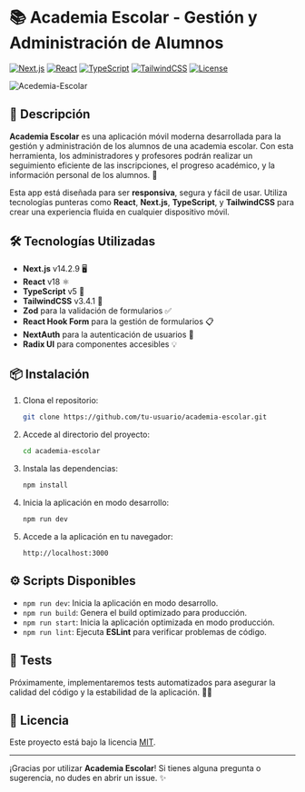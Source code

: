 # 📚 Academia Escolar - Gestión y Administración de Alumnos

[![Next.js](https://img.shields.io/badge/Next.js-v14.2.9-blue.svg)](https://nextjs.org/)
[![React](https://img.shields.io/badge/React-v18-blue.svg)](https://reactjs.org/)
[![TypeScript](https://img.shields.io/badge/TypeScript-v5-blue.svg)](https://www.typescriptlang.org/)
[![TailwindCSS](https://img.shields.io/badge/TailwindCSS-v3.4.1-blue.svg)](https://tailwindcss.com/)
[![License](https://img.shields.io/badge/License-MIT-green.svg)](LICENSE)

![Acedemia-Escolar](https://github.com/OslarCode/academia-escolar/blob/main/src/public/images/AcademiaEscolar.png)

## 🚀 Descripción

**Academia Escolar** es una aplicación móvil moderna desarrollada para la gestión y administración de los alumnos de una academia escolar. Con esta herramienta, los administradores y profesores podrán realizar un seguimiento eficiente de las inscripciones, el progreso académico, y la información personal de los alumnos. 🏫

Esta app está diseñada para ser **responsiva**, segura y fácil de usar. Utiliza tecnologías punteras como **React**, **Next.js**, **TypeScript**, y **TailwindCSS** para crear una experiencia fluida en cualquier dispositivo móvil.

## 🛠️ Tecnologías Utilizadas

- **Next.js** v14.2.9 🖥️
- **React** v18 ⚛️
- **TypeScript** v5 📝
- **TailwindCSS** v3.4.1 🎨
- **Zod** para la validación de formularios ✅
- **React Hook Form** para la gestión de formularios 📋
- **NextAuth** para la autenticación de usuarios 🔐
- **Radix UI** para componentes accesibles 💡

## 📦 Instalación

1. Clona el repositorio:

   ```bash
   git clone https://github.com/tu-usuario/academia-escolar.git
   ```

2. Accede al directorio del proyecto:

   ```bash
   cd academia-escolar
   ```

3. Instala las dependencias:

   ```bash
   npm install
   ```

4. Inicia la aplicación en modo desarrollo:

   ```bash
   npm run dev
   ```

5. Accede a la aplicación en tu navegador:

   ```
   http://localhost:3000
   ```

## ⚙️ Scripts Disponibles

- `npm run dev`: Inicia la aplicación en modo desarrollo.
- `npm run build`: Genera el build optimizado para producción.
- `npm run start`: Inicia la aplicación optimizada en modo producción.
- `npm run lint`: Ejecuta **ESLint** para verificar problemas de código.

## 🧪 Tests

Próximamente, implementaremos tests automatizados para asegurar la calidad del código y la estabilidad de la aplicación. 🧑‍💻

## 📜 Licencia

Este proyecto está bajo la licencia [MIT](./LICENSE).

---

¡Gracias por utilizar **Academia Escolar**! Si tienes alguna pregunta o sugerencia, no dudes en abrir un issue. ✨
